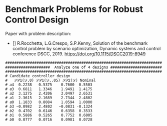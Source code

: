 # Benchmark Problems for Robust Control Design


Paper with problem description:
* [] R.Rocchetta, L.G.Crespo, S.P.Kenny, Solution of the benchmark control problem by scenario
optimization, Dynamic systems and control conference DSCC, 2019.
https://doi.org/10.1115/DSCC2019-8949



```
######################################################################
####################  Analyze one of 4 designs ####################### 
######################################################################
# Candidate controller design    
#   𝒮𝒫1(𝒟,0) 𝒮𝒫1(𝒟,.05) 𝒮𝒫2(𝒟) Nominal
# 𝑎4  0.2238   0.5375    0.7600  0.5503
# 𝑎3  0.6811   1.3346    1.9491  1.4175
# 𝑎2  3.1275   2.4206    3.0497  2.6531
# 𝑎1  2.3615   2.1689    2.7344  2.4802
# 𝑎0  1.1833   0.8084    1.0594  1.0000
# 𝑏3 −0.0982   2.4802   −0.0831 -0.1324  
# 𝑏2  0.4702   0.6146    0.6358  0.3533
# 𝑏1  0.5886   0.5265    0.7752  0.6005
# 𝑏0  0.0777   0.0716    0.0981  0.0728
 ```
